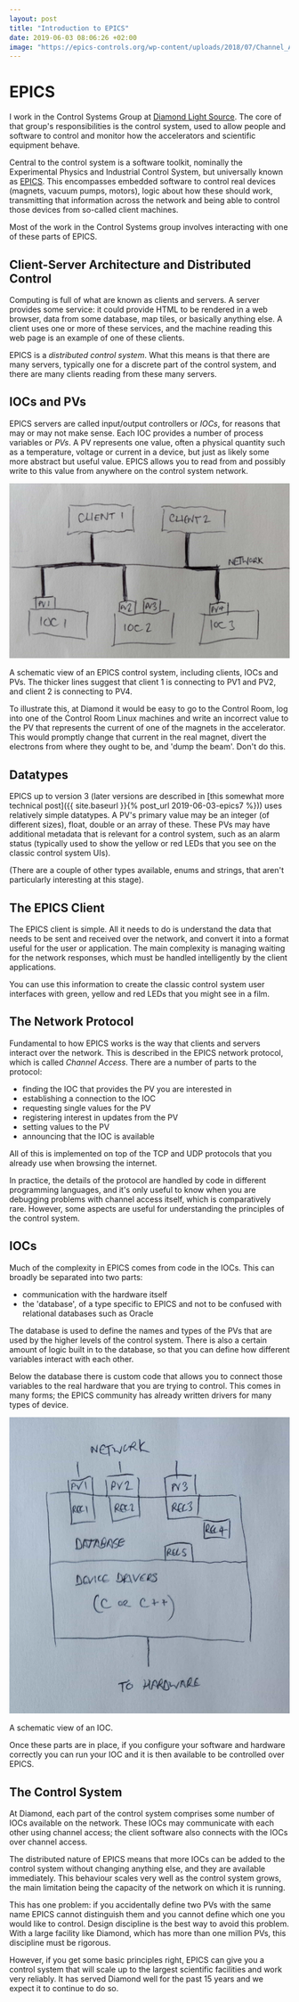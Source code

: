 ```yaml
---
layout: post
title: "Introduction to EPICS"
date: 2019-06-03 08:06:26 +02:00
image: "https://epics-controls.org/wp-content/uploads/2018/07/Channel_Access_icon_58x58_v02.png"
---
```


# EPICS

I work in the Control Systems Group at
[Diamond Light Source](https://www.diamond.ac.uk). The core of that group's
responsibilities is the control system, used to allow people and software to
control and monitor how the accelerators and scientific equipment behave.

Central to the control system is a software toolkit, nominally the Experimental
Physics and Industrial Control System, but universally known as
[EPICS](https://epics-controls.org/). This encompasses embedded software to
control real devices (magnets, vacuum pumps, motors), logic about how these
should work, transmitting that information across the network and being
able to control those devices from so-called client machines.

Most of the work in the Control Systems group involves interacting with one of
these parts of EPICS.

## Client-Server Architecture and Distributed Control

Computing is full of what are known as clients and servers. A server provides
some service: it could provide HTML to be rendered in a web browser, data from
some database, map tiles, or basically anything else. A client uses one or more
of these services, and the machine reading this web page is an example of one of
these clients.

EPICS is a _distributed control system_. What this means is that there are many
servers, typically one for a discrete part of the control system, and there are
many clients reading from these many servers.

## IOCs and PVs

EPICS servers are called input/output controllers or *IOCs*, for reasons that may
or may not make sense. Each IOC provides a number of process variables or *PVs*. A PV
represents one value, often a physical quantity such as a temperature, voltage or
current in a device, but just as likely some more abstract but useful value.
EPICS allows you to read from and possibly write to this value from anywhere on
the control system network.

<img src="/static/blog/epics.jpg" alt="epics" class="blog-img"/>
<p class="blog-img-caption">
A schematic view of an EPICS control system, including clients, IOCs and PVs.
The thicker lines suggest that client 1 is connecting to PV1 and PV2, and client 2
is connecting to PV4.
</p>

To illustrate this, at Diamond it would be easy to go to the Control Room, log into
one of the Control Room Linux machines and write an incorrect value to the PV
that represents the current of one of the magnets in the accelerator. This would
promptly change that current in the real magnet, divert the electrons from where
they ought to be, and 'dump the beam'. Don't do this.


## Datatypes

EPICS up to version 3 (later versions are described in
[this somewhat more technical post]({{ site.baseurl }}{% post_url 2019-06-03-epics7 %})) uses relatively simple
datatypes. A PV's primary value may be an integer (of different sizes), float,
double or an array of these. These PVs may have additional metadata
that is relevant for a control system, such as an alarm status (typically
used to show the yellow or red LEDs that you see on the classic control
system UIs).

(There are a couple of other types available, enums and strings, that aren't
particularly interesting at this stage).

## The EPICS Client

The EPICS client is simple. All it needs to do is understand the data that needs
to be sent and received over the network, and convert it into a format useful
for the user or application. The main complexity is managing waiting for the
network responses, which must be handled intelligently by the client applications.

You can use this information to create the classic control system user interfaces
with green, yellow and red LEDs that you might see in a film.

## The Network Protocol

Fundamental to how EPICS works is the way that clients and servers interact over
the network. This is described in the EPICS network protocol, which is called
*Channel Access*. There are a number of parts to the protocol:

* finding the IOC that provides the PV you are interested in
* establishing a connection to the IOC
* requesting single values for the PV
* registering interest in updates from the PV
* setting values to the PV
* announcing that the IOC is available

All of this is implemented on top of the TCP and UDP protocols that you already
use when browsing the internet.

In practice, the details of the protocol are handled by code in different
programming languages, and it's only useful to know when you are debugging
problems with channel access itself, which is comparatively rare.  However,
some aspects are useful for understanding the principles of the control
system.

## IOCs

Much of the complexity in EPICS comes from code in the IOCs. This can broadly
be separated into two parts:

* communication with the hardware itself
* the 'database', of a type specific to EPICS and not to be confused with
  relational databases such as Oracle

The database is used to define the names and types of the PVs
that are used by the higher levels of the control system. There is also a
certain amount of logic built in to the database, so that you can define how
different variables interact with each other.

Below the database there is custom code that allows you to connect those variables
to the real hardware that you are trying to control. This comes in many forms;
the EPICS community has already written drivers for many types of device.

<img src="/static/blog/ioc.jpg" alt="ioc" class="blog-img" />
<p class="blog-img-caption">A schematic view of an IOC.</p>

Once these parts are in place, if you configure your software and hardware
correctly you can run your IOC and it is then available to be controlled over
EPICS.

## The Control System

At Diamond, each part of the control system comprises some number of IOCs
available on the network. These IOCs may communicate with each other using
channel access; the client software also connects with the IOCs over channel
access.

The distributed nature of EPICS means that more IOCs can be added to the control
system without changing anything else, and they are available immediately.
This behaviour scales very well as the control system grows, the main limitation
being the capacity of the network on which it is running.

This has one problem: if you accidentally define two PVs with the same name
EPICS cannot distinguish them and you cannot define which one you would like
to control. Design discipline is the best way to avoid this problem. With
a large facility like Diamond, which has more than one million PVs, this
discipline must be rigorous.

However, if you get some basic principles right, EPICS can give you a
control system that will scale up to the largest scientific facilities
and work very reliably. It has served Diamond well for the past 15
years and we expect it to continue to do so.
